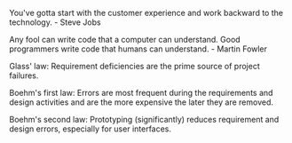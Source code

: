 You've gotta start with the customer experience and work backward to the technology. - Steve Jobs

Any fool can write code that a computer can understand. Good programmers write code that humans can understand. - Martin Fowler

Glass' law: Requirement deficiencies are the prime source of project failures.

Boehm's first law: Errors are most frequent during the requirements and design activities and are the more expensive the later they are removed.

Boehm's second law: Prototyping (significantly) reduces requirement and design errors, especially for user interfaces.
